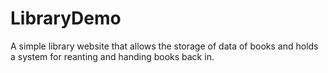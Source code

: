 # LibraryDemo
A simple library website that allows the storage of data of books and holds a system for reanting and handing books back in.
